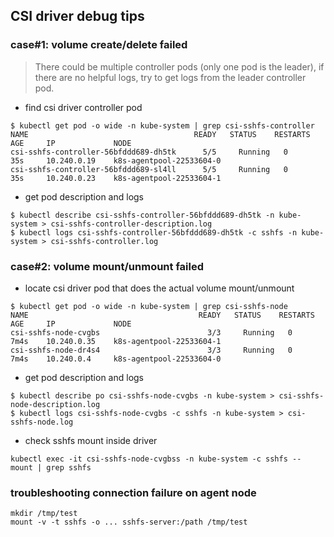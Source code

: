## CSI driver debug tips

### case#1: volume create/delete failed
> There could be multiple controller pods (only one pod is the leader), if there are no helpful logs, try to get logs from the leader controller pod.
 - find csi driver controller pod
```console
$ kubectl get pod -o wide -n kube-system | grep csi-sshfs-controller
NAME                                     READY   STATUS    RESTARTS   AGE     IP             NODE
csi-sshfs-controller-56bfddd689-dh5tk      5/5     Running   0          35s     10.240.0.19    k8s-agentpool-22533604-0
csi-sshfs-controller-56bfddd689-sl4ll      5/5     Running   0          35s     10.240.0.23    k8s-agentpool-22533604-1
```
 - get pod description and logs
```console
$ kubectl describe csi-sshfs-controller-56bfddd689-dh5tk -n kube-system > csi-sshfs-controller-description.log
$ kubectl logs csi-sshfs-controller-56bfddd689-dh5tk -c sshfs -n kube-system > csi-sshfs-controller.log
```

### case#2: volume mount/unmount failed
 - locate csi driver pod that does the actual volume mount/unmount

```console
$ kubectl get pod -o wide -n kube-system | grep csi-sshfs-node
NAME                                      READY   STATUS    RESTARTS   AGE     IP             NODE
csi-sshfs-node-cvgbs                        3/3     Running   0          7m4s    10.240.0.35    k8s-agentpool-22533604-1
csi-sshfs-node-dr4s4                        3/3     Running   0          7m4s    10.240.0.4     k8s-agentpool-22533604-0
```

 - get pod description and logs
```console
$ kubectl describe po csi-sshfs-node-cvgbs -n kube-system > csi-sshfs-node-description.log
$ kubectl logs csi-sshfs-node-cvgbs -c sshfs -n kube-system > csi-sshfs-node.log
```

 - check sshfs mount inside driver
```console
kubectl exec -it csi-sshfs-node-cvgbss -n kube-system -c sshfs -- mount | grep sshfs
```

### troubleshooting connection failure on agent node
```console
mkdir /tmp/test
mount -v -t sshfs -o ... sshfs-server:/path /tmp/test
```
